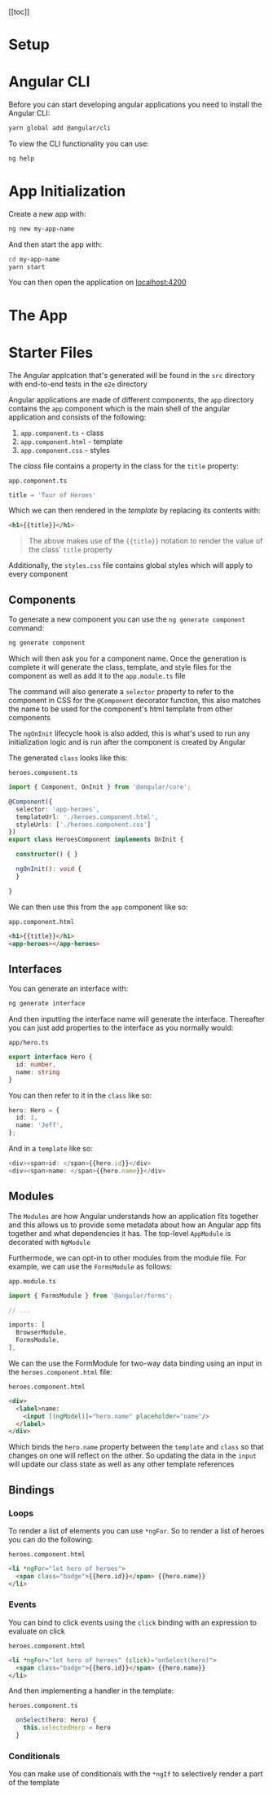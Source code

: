 [[toc]]

# Setup 

# Angular CLI

Before you can start developing angular applications you need to install the Angular CLI:

```sh
yarn global add @angular/cli
```

To view the CLI functionality you can use:

```sh
ng help
``` 

# App Initialization

Create a new app with:

```sh
ng new my-app-name
```

And then start the app with:

```sh
cd my-app-name
yarn start
```

You can then open the application on [localhost:4200](http://localhost:4200)

# The App

# Starter Files

The Angular applcation that's generated will be found in the `src` directory with end-to-end tests in the `e2e` directory

Angular applications are made of different components, the `app` directory contains the `app` component which is the main shell of the angular application and consists of the following:

1. `app.component.ts` - class
2. `app.component.html` - template
3. `app.component.css` - styles

The _class_ file contains a property in the class for the `title` property:

`app.component.ts`

```ts
title = 'Tour of Heroes'
```

Which we can then rendered in the _template_ by replacing its contents with:

```html
<h1>{{title}}</h1>
```

> The above makes use of the `{{title}}` notation to render the value of the class' `title` property

Additionally, the `styles.css` file contains global styles which will apply to every component

## Components

To generate a new component you can use the `ng generate component` command:

```sh
ng generate component
```

Which will then ask you for a component name. Once the generation is complete it will generate the class, template, and style files for the component as well as add it to the `app.module.ts` file

The command will also generate a `selector` property to refer to the component in CSS for the `@Component` decorator function, this also matches the name to be used for the component's html template from other components

The `ngOnInit` lifecycle hook is also added, this is what's used to run any initialization logic and is run after the component is created by Angular

The generated `class` looks like this:

`heroes.component.ts`

```ts
import { Component, OnInit } from '@angular/core';

@Component({
  selector: 'app-heroes',
  templateUrl: './heroes.component.html',
  styleUrls: ['./heroes.component.css']
})
export class HeroesComponent implements OnInit {

  constructor() { }

  ngOnInit(): void {
  }

}
```

We can then use this from the `app` component like so:

`app.component.html`

```html
<h1>{{title}}</h1>
<app-heroes></app-heroes>
```

## Interfaces

You can generate an interface with:

```sh
ng generate interface
```

And then inputting the interface name will generate the interface. Thereafter you can just add properties to the interface as you normally would:

`app/hero.ts`

```ts
export interface Hero {
  id: number,
  name: string
}
```

You can then refer to it in the `class` like so:

```ts
hero: Hero = {
  id: 1,
  name: 'Jeff',
};
```

And in a `template` like so:

```ts
<div><span>id: </span>{{hero.id}}</div>
<div><span>name: </span>{{hero.name}}</div>
```

## Modules

The `Modules` are how Angular understands how an application fits together and this allows us to provide some metadata about how an Angular app fits together and what dependencies it has. The top-level `AppModule` is decorated with `NgModule`

Furthermode, we can opt-in to other modules from the module file. For example, we can use the `FormsModule` as follows:

`app.module.ts`

```ts
import { FormsModule } from '@angular/forms';

// ...

imports: [
  BrowserModule,
  FormsModule,
],
```

We can the use the FormModule for two-way data binding using an input in the `heroes.component.html` file:

`heroes.component.html`

```html
<div>
  <label>name:
    <input [(ngModel)]="hero.name" placeholder="name"/>
  </label>
</div>
```

Which binds the `hero.name` property between the `template` and `class` so that changes on one will reflect on the other. So updating the data in the `input` will update our class state as well as any other template references

## Bindings

### Loops

To render a list of elements you can use `*ngFor`. So to render a list of heroes you can do the following:

`heroes.component.html`

```html
<li *ngFor="let hero of heroes">
  <span class="badge">{{hero.id}}</span> {{hero.name}}
</li>
```

### Events

You can bind to click events using the `click` binding with an expression to evaluate on click

`heroes.component.html`

```html
<li *ngFor="let hero of heroes" (click)="onSelect(hero)">
  <span class="badge">{{hero.id}}</span> {{hero.name}}
</li>
```

And then implementing a handler in the template:

`heroes.component.ts`

```ts
  onSelect(hero: Hero) {
    this.selectedHerp = hero
  }
```

### Conditionals

You can make use of conditionals with the `*ngIf` to selectively render a part of the template  
